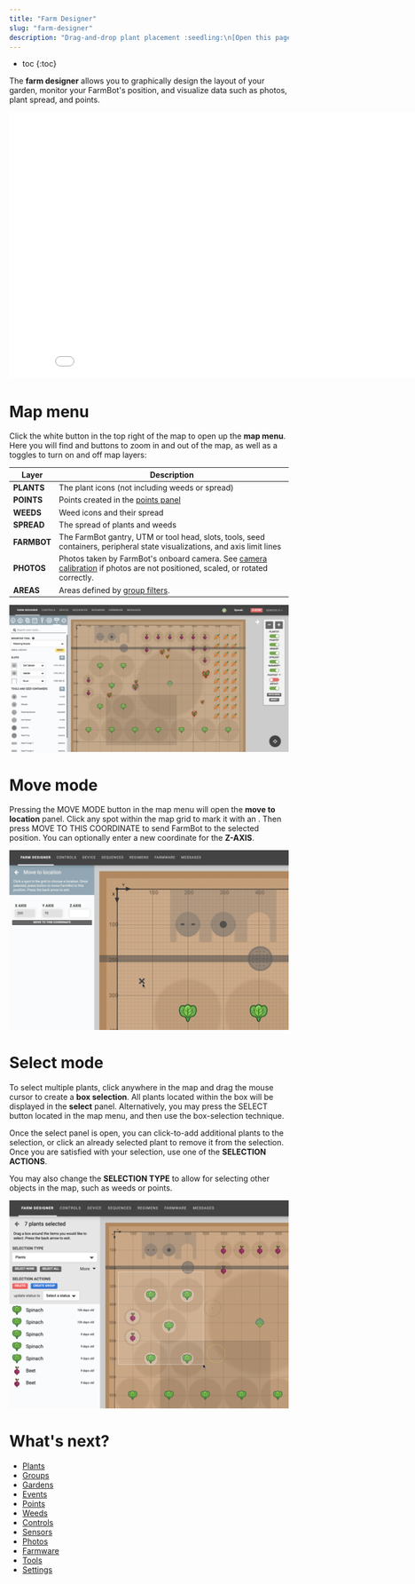 ```yaml
---
title: "Farm Designer"
slug: "farm-designer"
description: "Drag-and-drop plant placement :seedling:\n[Open this page in the app](https://my.farm.bot/app/designer)"
---
```


* toc
{:toc}

The **farm designer** allows you to graphically design the layout of your garden, monitor your FarmBot's position, and visualize data such as photos, plant spread, and points.

<iframe class="embedly-embed" src="//cdn.embedly.com/widgets/media.html?src=https%3A%2F%2Fwww.youtube.com%2Fembed%2Fvideoseries%3Flist%3DPLMhsMRlKjcNIYlDKDdKvPQuHqBjjS1ZGc&url=http%3A%2F%2Fwww.youtube.com%2Fwatch%3Fv%3DGVb4fYaqy2M&image=https%3A%2F%2Fi.ytimg.com%2Fvi%2FGVb4fYaqy2M%2Fhqdefault.jpg&key=f2aa6fc3595946d0afc3d76cbbd25dc3&type=text%2Fhtml&schema=youtube" width="854" height="480" scrolling="no" frameborder="0" allowfullscreen></iframe>

# Map menu
Click the white <i class='fa fa-arrow-left'></i> button in the top right of the map to open up the **map menu**. Here you will find <span class="fb-button fb-gray"><i class='fa fa-minus'></i></span> and <span class="fb-button fb-gray"><i class='fa fa-plus'></i></span> buttons to zoom in and out of the map, as well as a toggles to turn on and off map layers:

|Layer                         |Description                   |
|------------------------------|------------------------------|
|**PLANTS**                    |The plant icons (not including weeds or spread)
|**POINTS**                    |Points created in the [points panel](../The-FarmBot-Web-App/points.md)
|**WEEDS**                     |Weed icons and their spread
|**SPREAD**                    |The spread of plants and weeds
|**FARMBOT**                   |The FarmBot gantry, UTM or tool head, slots, tools, seed containers, peripheral state visualizations, and axis limit lines
|**PHOTOS**                    |Photos taken by FarmBot's onboard camera. See [camera calibration](../The-FarmBot-Web-App/photos/camera-calibration.md) if photos are not positioned, scaled, or rotated correctly.
|**AREAS**                     |Areas defined by [group filters](../The-FarmBot-Web-App/groups.md#filtering-by-location).



![Screen Shot 2020-04-21 at 11.44.19 PM.png](_images/Screen_Shot_2020-04-21_at_11.44.19_PM.png)

# Move mode
Pressing the <span class="fb-button fb-gray">MOVE MODE</span> button in the map menu will open the **move to location** panel. Click any spot within the map grid to mark it with an <i class='fa fa-times'></i>. Then press <span class="fb-button fb-gray">MOVE TO THIS COORDINATE</span> to send FarmBot to the selected position. You can optionally enter a new coordinate for the **Z-AXIS**.

![Screen Shot 2020-04-21 at 11.42.19 PM.png](_images/Screen_Shot_2020-04-21_at_11.42.19_PM.png)

# Select mode
To select multiple plants, click anywhere in the map and drag the mouse cursor to create a **box selection**. All plants located within the box will be displayed in the **select** panel. Alternatively, you may press the <span class="fb-button fb-gray">SELECT</span> button located in the map menu, and then use the box-selection technique.

Once the select panel is open, you can click-to-add additional plants to the selection, or click an already selected plant to remove it from the selection. Once you are satisfied with your selection, use one of the **SELECTION ACTIONS**.

You may also change the **SELECTION TYPE** to allow for selecting other objects in the map, such as weeds or points.

![Screen Shot 2020-04-21 at 11.55.36 PM.png](_images/Screen_Shot_2020-04-21_at_11.55.36_PM.png)


# What's next?

 * [Plants](../The-FarmBot-Web-App/plants.md)
 * [Groups](../The-FarmBot-Web-App/groups.md)
 * [Gardens](../The-FarmBot-Web-App/gardens.md)
 * [Events](../The-FarmBot-Web-App/events.md)
 * [Points](../The-FarmBot-Web-App/points.md)
 * [Weeds](../The-FarmBot-Web-App/weeds.md)
 * [Controls](../The-FarmBot-Web-App/controls.md)
 * [Sensors](../The-FarmBot-Web-App/sensors.md)
 * [Photos](../The-FarmBot-Web-App/photos.md)
 * [Farmware](../The-FarmBot-Web-App/farmware.md)
 * [Tools](../The-FarmBot-Web-App/tools.md)
 * [Settings](../The-FarmBot-Web-App/settings.md)

